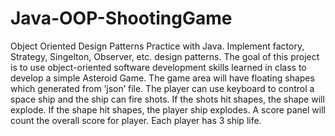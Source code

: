 # Java-OOP-ShootingGame
Object Oriented Design Patterns Practice with Java. Implement factory, Strategy, Singelton, Observer, etc. design patterns.
The goal of this project is to use object-oriented software development skills learned in class to develop a simple Asteroid Game.
The game area will have floating shapes which generated from ‘json’ file. The player can use keyboard to control a space ship and the ship can fire shots. 
If the shots hit shapes, the shape will explode. If the shape hit shapes, the player ship explodes. A score panel will count the overall score for player. Each player has 3 ship life.
